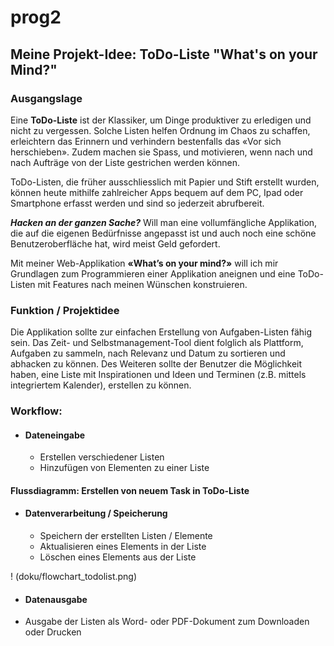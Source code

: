 # prog2

## Meine Projekt-Idee: ToDo-Liste "What's on your Mind?"


### Ausgangslage

Eine **ToDo-Liste** ist der Klassiker, um Dinge produktiver zu erledigen und nicht zu vergessen. Solche Listen helfen Ordnung im Chaos zu schaffen, erleichtern das Erinnern und verhindern bestenfalls das «Vor sich herschieben». Zudem machen sie Spass, und motivieren, wenn nach und nach Aufträge von der Liste gestrichen werden können. 

ToDo-Listen, die früher ausschliesslich mit Papier und Stift erstellt wurden, können heute mithilfe zahlreicher Apps bequem auf dem PC, Ipad oder Smartphone erfasst werden und sind so jederzeit abrufbereit. 

**_Hacken an der ganzen Sache?_**
Will man eine vollumfängliche Applikation, die auf die eigenen Bedürfnisse angepasst ist und auch noch eine schöne Benutzeroberfläche hat, wird meist Geld gefordert. 

Mit meiner Web-Applikation **«What’s on your mind?»** will ich mir Grundlagen zum Programmieren einer Applikation aneignen und eine ToDo-Listen mit Features nach meinen Wünschen konstruieren. 


### Funktion / Projektidee  

Die Applikation sollte zur einfachen Erstellung von Aufgaben-Listen fähig sein. Das Zeit- und Selbstmanagement-Tool dient folglich als Plattform, Aufgaben zu sammeln, nach Relevanz und Datum zu sortieren und abhacken zu können. 
Des Weiteren sollte der Benutzer die Möglichkeit haben, eine Liste mit Inspirationen und Ideen und Terminen (z.B. mittels integriertem Kalender), erstellen zu können. 

### Workflow: 

* #### Dateneingabe
  *	Erstellen verschiedener Listen
  *	Hinzufügen von Elementen zu einer Liste

#### Flussdiagramm: Erstellen von neuem Task in ToDo-Liste


* #### Datenverarbeitung / Speicherung
  *	Speichern der erstellten Listen / Elemente 
  * Aktualisieren eines Elements in der Liste
  *	Löschen eines Elements aus der Liste
  
! (doku/flowchart_todolist.png)
  
  
* #### Datenausgabe 
*	Ausgabe der Listen als Word- oder PDF-Dokument zum Downloaden oder Drucken 



